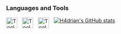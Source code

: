 ### Languages and Tools
<img align="left" alt="Tool" width="30px" style="padding-right:10px;" src=/>
<img align="left" alt="Tool" width="30px" style="padding-right:10px;" src="https://cdn.jsdelivr.net/gh/devicons/devicon@latest/icons/c/c-original.svg" />
<img align="left" alt="Tool" width="30px" style="padding-right:10px;" src=""/>

[![H4drian's GitHub stats](https://github-readme-stats.vercel.app/api?username=H4drian&show_icons=true&theme=cobalt)](https://github.com/H4drian/main/README.md)

